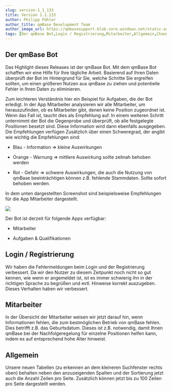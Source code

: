 ```yaml
---
slug: version-1_1_133
title: Version 1.1.133
author: Philipp Pähler
author_title: qmBase Development Team
author_image_url: https://qmbasesupport.blob.core.windows.net/static-assets/img/persons/paehler_round.png
tags: [Der qmBase Bot,Login / Registrierung,Mitarbeiter,Allgemein,Changelog]
---
```

## Der qmBase Bot

Das Highlight dieses Releases ist der qmBase Bot. Mit dem qmBase Bot schaffen wir eine Hilfe für Ihre tägliche Arbeit. Basierend auf Ihren Daten überprüft der Bot im Hintergrund für Sie, welche Schritte Sie ergreifen sollten, um einen größeren Nutzen aus qmBase zu ziehen und potentielle Fehler in Ihren Daten zu eliminieren.

Zum leichteren Verständnis hier ein Beispiel für Aufgaben, die der Bot erledigt. In der App Mitarbeiter analysieren wir alle Mitarbeiter, um herauszufinden, ob es Mitarbeiter gibt, denen keine Position zugeordnet ist. Wenn das Fall ist, taucht dies als Empfehlung auf. In einem weiteren Schritt unternimmt der Bot die Gegenprobe und überprüft, ob alle festgelegte Positionen besetzt sind. Diese Information wird dann ebenfalls ausgegeben. Die Empfehlungen verfügen Zusätzlich über einen Schweregrad, der angibt wie wichtig die Empfehlungen sind:

*   Blau - Information => kleine Auswirkungen

*   Orange - Warnung => mittlere Auswirkung sollte zeitnah behoben werden

*   Rot - Gefahr => schwere Auswirkungen, die auch die Nutzung von qmBase beeinträchtigen können z.B. fehlende Stammdaten. Sollte sofort behoben werden.

In dem unten dargestellten Screenshot sind beispielsweise Empfehlungen für die App Mitarbeiter dargestellt.

![](https://caqadmin.blob.core.windows.net/releasenotes/121-images/98d6d502-410c-4a41-9505-5b14283b54d6-mceclip0.png)

Der Bot ist derzeit für folgende Apps verfügbar:

*   Mitarbeiter

*   Aufgaben & Qualifikationen

## Login / Registrierung

Wir haben die Fehlermeldungen beim Login und der Registrierung verbessert. Da wir den Nutzer zu diesem Zeitpunkt noch nicht so gut kennen, wie wenn er angemeldet ist, ist es immer schwierig ihn in der richtigen Sprache zu begrüßen und evtl. Hinweise korrekt auszugeben. Dieses Verhalten haben wir verbessert.

## Mitarbeiter

In der Übersicht der Mitarbeiter weisen wir jetzt darauf hin, wenn Informationen fehlen, die zum bestmöglichen Betrieb von qmBase fehlen. Dies betrifft z.B. das Geburtsdatum. Dieses ist z.B. notwendig, damit Ihnen qmBase bei der Nachfolgeregelung für einzelne Positionen helfen kann, indem es auf entsprechend hohe Alter hinweist.

## Allgemein

Unsere neuen Tabellen (zu erkennen an dem kleineren Suchfenster rechts oben) behalten neben den anzuzeigenden Spalten und der Sortierung jetzt auch die Anzahl Zeilen pro Seite. Zusätzlich können jetzt bis zu 100 Zeilen pro Seite dargestellt werden.